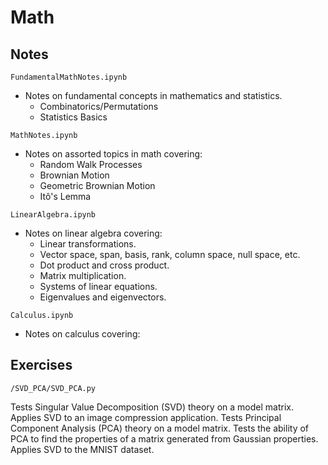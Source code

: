 # Math

## Notes

`FundamentalMathNotes.ipynb`
* Notes on fundamental concepts in mathematics and statistics.
    * Combinatorics/Permutations
    * Statistics Basics

`MathNotes.ipynb`
* Notes on assorted topics in math covering:
    * Random Walk Processes
    * Brownian Motion
    * Geometric Brownian Motion
    * Itô's Lemma

`LinearAlgebra.ipynb`
* Notes on linear algebra covering:
    * Linear transformations.
    * Vector space, span, basis, rank, column space, null space, etc.
    * Dot product and cross product.
    * Matrix multiplication.
    * Systems of linear equations.
    * Eigenvalues and eigenvectors.

`Calculus.ipynb`
* Notes on calculus covering:

## Exercises

`/SVD_PCA/SVD_PCA.py`

Tests Singular Value Decomposition (SVD) theory on a model matrix. Applies SVD to an image compression application. Tests Principal Component Analysis (PCA) theory on a model matrix. Tests the ability of PCA to find the properties of a matrix generated from Gaussian properties. Applies SVD to the MNIST dataset.
